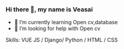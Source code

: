 ### Hi there 👋, my name is Veasai

- 🌱 I’m currently learning Open cv,database 
- 🤔 I’m looking for help with Open cv 



Skills: VUE JS / Django/ Python / HTML / CSS
